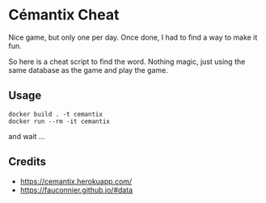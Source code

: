 # Cémantix Cheat

Nice game, but only one per day. Once done, I had to find a way to make it fun.

So here is a cheat script to find the word. Nothing magic, just using the same database as the game and play the game.

## Usage
```
docker build . -t cemantix
docker run --rm -it cemantix
```
and wait ...

## Credits
- https://cemantix.herokuapp.com/
- https://fauconnier.github.io/#data
